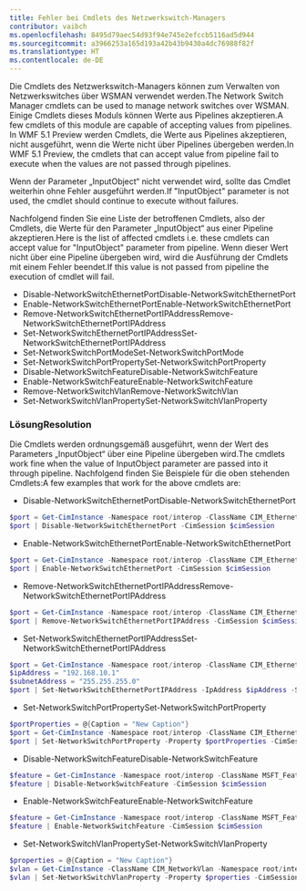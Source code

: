 ```yaml
---
title: Fehler bei Cmdlets des Netzwerkswitch-Managers
contributor: vaibch
ms.openlocfilehash: 8495d79aec54d93f94e745e2efccb5116ad5d944
ms.sourcegitcommit: a3966253a165d193a42b43b9430a4dc76988f82f
ms.translationtype: HT
ms.contentlocale: de-DE
---
```

<span data-ttu-id="24c2c-102">Die Cmdlets des Netzwerkswitch-Managers können zum Verwalten von Netzwerkswitches über WSMAN verwendet werden.</span><span class="sxs-lookup"><span data-stu-id="24c2c-102">The Network Switch Manager cmdlets can be used to manage network switches over WSMAN.</span></span> <span data-ttu-id="24c2c-103">Einige Cmdlets dieses Moduls können Werte aus Pipelines akzeptieren.</span><span class="sxs-lookup"><span data-stu-id="24c2c-103">A few cmdlets of this module are capable of accepting values from pipelines.</span></span> <span data-ttu-id="24c2c-104">In WMF 5.1 Preview werden Cmdlets, die Werte aus Pipelines akzeptieren, nicht ausgeführt, wenn die Werte nicht über Pipelines übergeben werden.</span><span class="sxs-lookup"><span data-stu-id="24c2c-104">In WMF 5.1 Preview, the cmdlets that can accept value from pipeline fail to execute when the values are not passed through pipelines.</span></span>

<span data-ttu-id="24c2c-105">Wenn der Parameter „InputObject“ nicht verwendet wird, sollte das Cmdlet weiterhin ohne Fehler ausgeführt werden.</span><span class="sxs-lookup"><span data-stu-id="24c2c-105">If "InputObject" parameter is not used, the cmdlet should continue to execute without failures.</span></span>

<span data-ttu-id="24c2c-106">Nachfolgend finden Sie eine Liste der betroffenen Cmdlets, also der Cmdlets, die Werte für den Parameter „InputObject“ aus einer Pipeline akzeptieren.</span><span class="sxs-lookup"><span data-stu-id="24c2c-106">Here is the list of affected cmdlets i.e. these cmdlets can accept value for "InputObject" parameter from pipeline.</span></span> <span data-ttu-id="24c2c-107">Wenn dieser Wert nicht über eine Pipeline übergeben wird, wird die Ausführung der Cmdlets mit einem Fehler beendet.</span><span class="sxs-lookup"><span data-stu-id="24c2c-107">If this value is not passed from pipeline the execution of cmdlet will fail.</span></span>

- <span data-ttu-id="24c2c-108">Disable-NetworkSwitchEthernetPort</span><span class="sxs-lookup"><span data-stu-id="24c2c-108">Disable-NetworkSwitchEthernetPort</span></span>
- <span data-ttu-id="24c2c-109">Enable-NetworkSwitchEthernetPort</span><span class="sxs-lookup"><span data-stu-id="24c2c-109">Enable-NetworkSwitchEthernetPort</span></span>
- <span data-ttu-id="24c2c-110">Remove-NetworkSwitchEthernetPortIPAddress</span><span class="sxs-lookup"><span data-stu-id="24c2c-110">Remove-NetworkSwitchEthernetPortIPAddress</span></span>
- <span data-ttu-id="24c2c-111">Set-NetworkSwitchEthernetPortIPAddress</span><span class="sxs-lookup"><span data-stu-id="24c2c-111">Set-NetworkSwitchEthernetPortIPAddress</span></span>
- <span data-ttu-id="24c2c-112">Set-NetworkSwitchPortMode</span><span class="sxs-lookup"><span data-stu-id="24c2c-112">Set-NetworkSwitchPortMode</span></span>
- <span data-ttu-id="24c2c-113">Set-NetworkSwitchPortProperty</span><span class="sxs-lookup"><span data-stu-id="24c2c-113">Set-NetworkSwitchPortProperty</span></span>
- <span data-ttu-id="24c2c-114">Disable-NetworkSwitchFeature</span><span class="sxs-lookup"><span data-stu-id="24c2c-114">Disable-NetworkSwitchFeature</span></span>
- <span data-ttu-id="24c2c-115">Enable-NetworkSwitchFeature</span><span class="sxs-lookup"><span data-stu-id="24c2c-115">Enable-NetworkSwitchFeature</span></span>
- <span data-ttu-id="24c2c-116">Remove-NetworkSwitchVlan</span><span class="sxs-lookup"><span data-stu-id="24c2c-116">Remove-NetworkSwitchVlan</span></span>
- <span data-ttu-id="24c2c-117">Set-NetworkSwitchVlanProperty</span><span class="sxs-lookup"><span data-stu-id="24c2c-117">Set-NetworkSwitchVlanProperty</span></span>

### <a name="resolution"></a><span data-ttu-id="24c2c-118">Lösung</span><span class="sxs-lookup"><span data-stu-id="24c2c-118">Resolution</span></span>
<span data-ttu-id="24c2c-119">Die Cmdlets werden ordnungsgemäß ausgeführt, wenn der Wert des Parameters „InputObject“ über eine Pipeline übergeben wird.</span><span class="sxs-lookup"><span data-stu-id="24c2c-119">The cmdlets work fine when the value of InputObject parameter are passed into it through pipeline.</span></span> <span data-ttu-id="24c2c-120">Nachfolgend finden Sie Beispiele für die oben stehenden Cmdlets:</span><span class="sxs-lookup"><span data-stu-id="24c2c-120">A few examples that work for the above cmdlets are:</span></span>

- <span data-ttu-id="24c2c-121">Disable-NetworkSwitchEthernetPort</span><span class="sxs-lookup"><span data-stu-id="24c2c-121">Disable-NetworkSwitchEthernetPort</span></span>
```powershell
$port = Get-CimInstance -Namespace root/interop -ClassName CIM_EthernetPort -CimSession $cimSession | Select-Object -First 1
$port | Disable-NetworkSwitchEthernetPort -CimSession $cimSession
```

- <span data-ttu-id="24c2c-122">Enable-NetworkSwitchEthernetPort</span><span class="sxs-lookup"><span data-stu-id="24c2c-122">Enable-NetworkSwitchEthernetPort</span></span>
```powershell
$port = Get-CimInstance -Namespace root/interop -ClassName CIM_EthernetPort -CimSession $cimSession | Select-Object -First 1
$port | Enable-NetworkSwitchEthernetPort -CimSession $cimSession
```

- <span data-ttu-id="24c2c-123">Remove-NetworkSwitchEthernetPortIPAddress</span><span class="sxs-lookup"><span data-stu-id="24c2c-123">Remove-NetworkSwitchEthernetPortIPAddress</span></span>
```powershell
$port = Get-CimInstance -Namespace root/interop -ClassName CIM_EthernetPort -CimSession $cimSession | Select-Object -First 1
$port | Remove-NetworkSwitchEthernetPortIPAddress -CimSession $cimSession
```

- <span data-ttu-id="24c2c-124">Set-NetworkSwitchEthernetPortIPAddress</span><span class="sxs-lookup"><span data-stu-id="24c2c-124">Set-NetworkSwitchEthernetPortIPAddress</span></span>
```powershell
$port = Get-CimInstance -Namespace root/interop -ClassName CIM_EthernetPort -CimSession $cimSession | Select-Object -First 1
$ipAddress = "192.168.10.1"
$subnetAddress = "255.255.255.0"
$port | Set-NetworkSwitchEthernetPortIPAddress -IpAddress $ipAddress -SubnetAddress $subnetAddress -CimSession $cimSession
```

- <span data-ttu-id="24c2c-125">Set-NetworkSwitchPortProperty</span><span class="sxs-lookup"><span data-stu-id="24c2c-125">Set-NetworkSwitchPortProperty</span></span>
```powershell
$portProperties = @{Caption = "New Caption"}
$port = Get-CimInstance -Namespace root/interop -ClassName CIM_EthernetPort -CimSession $cimSession | Select-Object -First 1
$port | Set-NetworkSwitchPortProperty -Property $portProperties -CimSession $cimSession
```

- <span data-ttu-id="24c2c-126">Disable-NetworkSwitchFeature</span><span class="sxs-lookup"><span data-stu-id="24c2c-126">Disable-NetworkSwitchFeature</span></span>
```powershell
$feature = Get-CimInstance -Namespace root/interop -ClassName MSFT_Feature -CimSession $cimSession | Select-Object -First 1
$feature | Disable-NetworkSwitchFeature -CimSession $cimSession
```

- <span data-ttu-id="24c2c-127">Enable-NetworkSwitchFeature</span><span class="sxs-lookup"><span data-stu-id="24c2c-127">Enable-NetworkSwitchFeature</span></span>
```powershell
$feature = Get-CimInstance -Namespace root/interop -ClassName MSFT_Feature -CimSession $cimSession | Select-Object -First 1
$feature | Enable-NetworkSwitchFeature -CimSession $cimSession
```

- <span data-ttu-id="24c2c-128">Set-NetworkSwitchVlanProperty</span><span class="sxs-lookup"><span data-stu-id="24c2c-128">Set-NetworkSwitchVlanProperty</span></span>
```powershell
$properties = @{Caption = "New Caption"}
$vlan = Get-CimInstance -ClassName CIM_NetworkVlan -Namespace root/interop -CimSession $cimSession | Select-Object -First 1
$vlan | Set-NetworkSwitchVlanProperty -Property $properties -CimSession $cimSession
```
